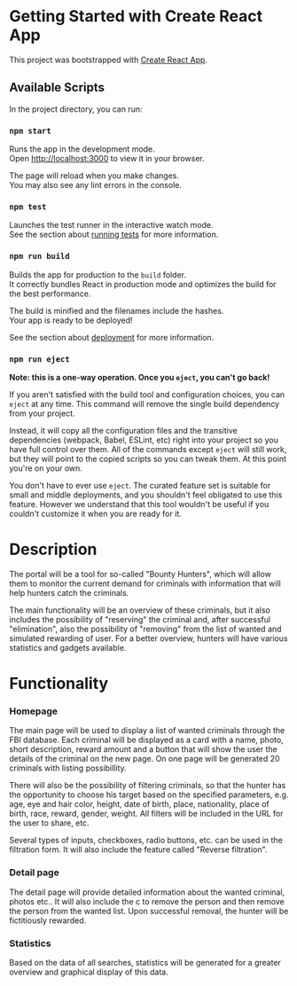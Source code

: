 # Getting Started with Create React App

This project was bootstrapped with [Create React App](https://github.com/facebook/create-react-app).

## Available Scripts

In the project directory, you can run:

### `npm start`

Runs the app in the development mode.\
Open [http://localhost:3000](http://localhost:3000) to view it in your browser.

The page will reload when you make changes.\
You may also see any lint errors in the console.

### `npm test`

Launches the test runner in the interactive watch mode.\
See the section about [running tests](https://facebook.github.io/create-react-app/docs/running-tests) for more information.

### `npm run build`

Builds the app for production to the `build` folder.\
It correctly bundles React in production mode and optimizes the build for the best performance.

The build is minified and the filenames include the hashes.\
Your app is ready to be deployed!

See the section about [deployment](https://facebook.github.io/create-react-app/docs/deployment) for more information.

### `npm run eject`

**Note: this is a one-way operation. Once you `eject`, you can't go back!**

If you aren't satisfied with the build tool and configuration choices, you can `eject` at any time. This command will remove the single build dependency from your project.

Instead, it will copy all the configuration files and the transitive dependencies (webpack, Babel, ESLint, etc) right into your project so you have full control over them. All of the commands except `eject` will still work, but they will point to the copied scripts so you can tweak them. At this point you're on your own.

You don't have to ever use `eject`. The curated feature set is suitable for small and middle deployments, and you shouldn't feel obligated to use this feature. However we understand that this tool wouldn't be useful if you couldn't customize it when you are ready for it.

# Description

The portal will be a tool for so-called "Bounty Hunters", which will allow them to monitor the current demand for criminals with information that will help hunters catch the criminals. 

The main functionality will be an overview of these criminals, but it also includes the possibility of "reserving" the criminal and, after successful "elimination", also the possibility of "removing" from the list of wanted and simulated rewarding of user. For a better overview, hunters will have various statistics and gadgets available.

# Functionality

### Homepage
The main page will be used to display a list of wanted criminals through the FBI database. Each criminal will be displayed as a card with a name, photo, short description, reward amount and a button that will show the user the details of the criminal on the new page. On one page will be generated 20 criminals with listing possibillity.

There will also be the possibility of filtering criminals, so that the hunter has the opportunity to choose his target based on the specified parameters, e.g. age, eye and hair color, height, date of birth, place, nationality, place of birth, race, reward, gender, weight. All filters will be included in the URL for the user to share, etc.

Several types of inputs, checkboxes, radio buttons, etc. can be used in the filtration form. It will also include the feature called "Reverse filtration".



### Detail page

The detail page will provide detailed information about the wanted criminal, photos etc.. It will also include the c to remove the person and then remove the person from the wanted list. Upon successful removal, the hunter will be fictitiously rewarded.


### Statistics

Based on the data of all searches, statistics will be generated for a greater overview and graphical display of this data.

